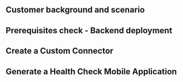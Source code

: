 ## Customer background and scenario

## Prerequisites check - Backend deployment

## Create a Custom Connector 

## Generate a Health Check Mobile Application 
